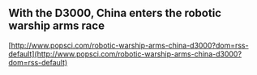 ## With the D3000, China enters the robotic warship arms race
  
  [http://www.popsci.com/robotic-warship-arms-china-d3000?dom=rss-default](http://www.popsci.com/robotic-warship-arms-china-d3000?dom=rss-default)